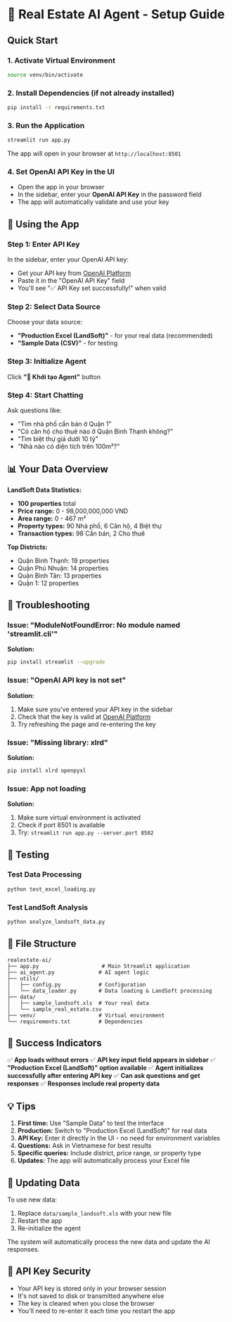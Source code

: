 # 🚀 Real Estate AI Agent - Setup Guide

## Quick Start

### 1. **Activate Virtual Environment**

```bash
source venv/bin/activate
```

### 2. **Install Dependencies** (if not already installed)

```bash
pip install -r requirements.txt
```

### 3. **Run the Application**

```bash
streamlit run app.py
```

The app will open in your browser at `http://localhost:8501`

### 4. **Set OpenAI API Key in the UI**

- Open the app in your browser
- In the sidebar, enter your **OpenAI API Key** in the password field
- The app will automatically validate and use your key

## 🎯 Using the App

### **Step 1: Enter API Key**

In the sidebar, enter your OpenAI API key:

- Get your API key from [OpenAI Platform](https://platform.openai.com/)
- Paste it in the "OpenAI API Key" field
- You'll see "✅ API Key set successfully!" when valid

### **Step 2: Select Data Source**

Choose your data source:

- **"Production Excel (LandSoft)"** - for your real data (recommended)
- **"Sample Data (CSV)"** - for testing

### **Step 3: Initialize Agent**

Click **"🔄 Khởi tạo Agent"** button

### **Step 4: Start Chatting**

Ask questions like:

- "Tìm nhà phố cần bán ở Quận 1"
- "Có căn hộ cho thuê nào ở Quận Bình Thạnh không?"
- "Tìm biệt thự giá dưới 10 tỷ"
- "Nhà nào có diện tích trên 100m²?"

## 📊 Your Data Overview

**LandSoft Data Statistics:**

- **100 properties** total
- **Price range:** 0 - 98,000,000,000 VND
- **Area range:** 0 - 467 m²
- **Property types:** 90 Nhà phố, 6 Căn hộ, 4 Biệt thự
- **Transaction types:** 98 Cần bán, 2 Cho thuê

**Top Districts:**

- Quận Bình Thạnh: 19 properties
- Quận Phú Nhuận: 14 properties
- Quận Bình Tân: 13 properties
- Quận 1: 12 properties

## 🔧 Troubleshooting

### **Issue: "ModuleNotFoundError: No module named 'streamlit.cli'"**

**Solution:**

```bash
pip install streamlit --upgrade
```

### **Issue: "OpenAI API key is not set"**

**Solution:**

1. Make sure you've entered your API key in the sidebar
2. Check that the key is valid at [OpenAI Platform](https://platform.openai.com/)
3. Try refreshing the page and re-entering the key

### **Issue: "Missing library: xlrd"**

**Solution:**

```bash
pip install xlrd openpyxl
```

### **Issue: App not loading**

**Solution:**

1. Make sure virtual environment is activated
2. Check if port 8501 is available
3. Try: `streamlit run app.py --server.port 8502`

## 🧪 Testing

### **Test Data Processing**

```bash
python test_excel_loading.py
```

### **Test LandSoft Analysis**

```bash
python analyze_landsoft_data.py
```

## 📁 File Structure

```
realestate-ai/
├── app.py                    # Main Streamlit application
├── ai_agent.py              # AI agent logic
├── utils/
│   ├── config.py            # Configuration
│   └── data_loader.py       # Data loading & LandSoft processing
├── data/
│   ├── sample_landsoft.xls  # Your real data
│   └── sample_real_estate.csv
├── venv/                    # Virtual environment
└── requirements.txt         # Dependencies
```

## 🎉 Success Indicators

✅ **App loads without errors**
✅ **API key input field appears in sidebar**
✅ **"Production Excel (LandSoft)" option available**
✅ **Agent initializes successfully after entering API key**
✅ **Can ask questions and get responses**
✅ **Responses include real property data**

## 💡 Tips

1. **First time:** Use "Sample Data" to test the interface
2. **Production:** Switch to "Production Excel (LandSoft)" for real data
3. **API Key:** Enter it directly in the UI - no need for environment variables
4. **Questions:** Ask in Vietnamese for best results
5. **Specific queries:** Include district, price range, or property type
6. **Updates:** The app will automatically process your Excel file

## 🔄 Updating Data

To use new data:

1. Replace `data/sample_landsoft.xls` with your new file
2. Restart the app
3. Re-initialize the agent

The system will automatically process the new data and update the AI responses.

## 🔐 API Key Security

- Your API key is stored only in your browser session
- It's not saved to disk or transmitted anywhere else
- The key is cleared when you close the browser
- You'll need to re-enter it each time you restart the app
